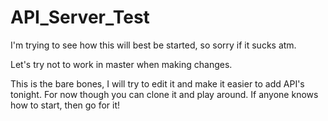 # API_Server_Test
I'm trying to see how this will best be started, so sorry if it sucks atm. 

Let's try not to work in master when making changes. 

This is the bare bones, I will try to edit it and make it easier to add API's tonight. For now though you can clone it and play around. If anyone knows how to start, then go for it! 



